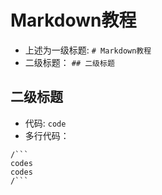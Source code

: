# Markdown教程
- 上述为一级标题:
`# Markdown教程`
- 二级标题：
`## 二级标题`
## 二级标题
- 代码:
``code``
- 多行代码：
```
/```
codes
codes
/```
```
